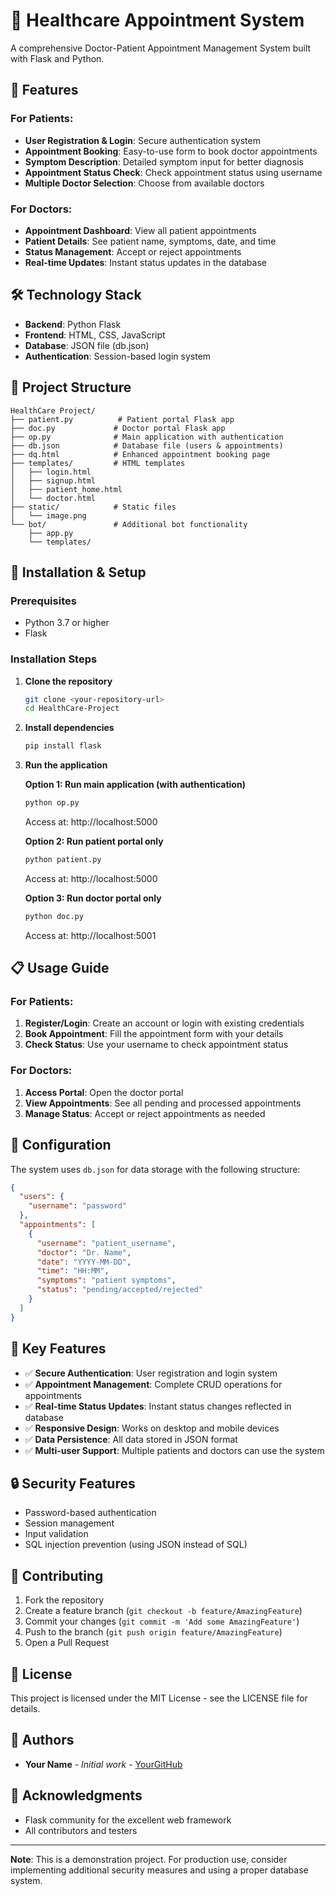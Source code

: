 # 🏥 Healthcare Appointment System

A comprehensive Doctor-Patient Appointment Management System built with Flask and Python.

## 🚀 Features

### For Patients:
- **User Registration & Login**: Secure authentication system
- **Appointment Booking**: Easy-to-use form to book doctor appointments
- **Symptom Description**: Detailed symptom input for better diagnosis
- **Appointment Status Check**: Check appointment status using username
- **Multiple Doctor Selection**: Choose from available doctors

### For Doctors:
- **Appointment Dashboard**: View all patient appointments
- **Patient Details**: See patient name, symptoms, date, and time
- **Status Management**: Accept or reject appointments
- **Real-time Updates**: Instant status updates in the database

## 🛠️ Technology Stack

- **Backend**: Python Flask
- **Frontend**: HTML, CSS, JavaScript
- **Database**: JSON file (db.json)
- **Authentication**: Session-based login system

## 📁 Project Structure

```
HealthCare Project/
├── patient.py          # Patient portal Flask app
├── doc.py             # Doctor portal Flask app
├── op.py              # Main application with authentication
├── db.json            # Database file (users & appointments)
├── dq.html            # Enhanced appointment booking page
├── templates/         # HTML templates
│   ├── login.html
│   ├── signup.html
│   ├── patient_home.html
│   └── doctor.html
├── static/            # Static files
│   └── image.png
└── bot/               # Additional bot functionality
    ├── app.py
    └── templates/
```

## 🚀 Installation & Setup

### Prerequisites
- Python 3.7 or higher
- Flask

### Installation Steps

1. **Clone the repository**
   ```bash
   git clone <your-repository-url>
   cd HealthCare-Project
   ```

2. **Install dependencies**
   ```bash
   pip install flask
   ```

3. **Run the application**

   **Option 1: Run main application (with authentication)**
   ```bash
   python op.py
   ```
   Access at: http://localhost:5000

   **Option 2: Run patient portal only**
   ```bash
   python patient.py
   ```
   Access at: http://localhost:5000

   **Option 3: Run doctor portal only**
   ```bash
   python doc.py
   ```
   Access at: http://localhost:5001

## 📋 Usage Guide

### For Patients:
1. **Register/Login**: Create an account or login with existing credentials
2. **Book Appointment**: Fill the appointment form with your details
3. **Check Status**: Use your username to check appointment status

### For Doctors:
1. **Access Portal**: Open the doctor portal
2. **View Appointments**: See all pending and processed appointments
3. **Manage Status**: Accept or reject appointments as needed

## 🔧 Configuration

The system uses `db.json` for data storage with the following structure:

```json
{
  "users": {
    "username": "password"
  },
  "appointments": [
    {
      "username": "patient_username",
      "doctor": "Dr. Name",
      "date": "YYYY-MM-DD",
      "time": "HH:MM",
      "symptoms": "patient symptoms",
      "status": "pending/accepted/rejected"
    }
  ]
}
```

## 🎯 Key Features

- ✅ **Secure Authentication**: User registration and login system
- ✅ **Appointment Management**: Complete CRUD operations for appointments
- ✅ **Real-time Status Updates**: Instant status changes reflected in database
- ✅ **Responsive Design**: Works on desktop and mobile devices
- ✅ **Data Persistence**: All data stored in JSON format
- ✅ **Multi-user Support**: Multiple patients and doctors can use the system

## 🔒 Security Features

- Password-based authentication
- Session management
- Input validation
- SQL injection prevention (using JSON instead of SQL)

## 🤝 Contributing

1. Fork the repository
2. Create a feature branch (`git checkout -b feature/AmazingFeature`)
3. Commit your changes (`git commit -m 'Add some AmazingFeature'`)
4. Push to the branch (`git push origin feature/AmazingFeature`)
5. Open a Pull Request

## 📝 License

This project is licensed under the MIT License - see the LICENSE file for details.

## 👥 Authors

- **Your Name** - *Initial work* - [YourGitHub](https://github.com/yourusername)

## 🙏 Acknowledgments

- Flask community for the excellent web framework
- All contributors and testers

---

**Note**: This is a demonstration project. For production use, consider implementing additional security measures and using a proper database system. 